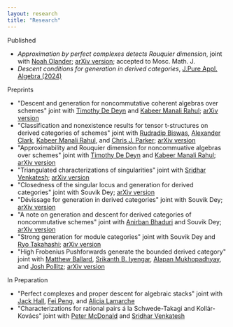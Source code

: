 ```yaml
---
layout: research
title: "Research"
---
```


Published
- *Approximation by perfect complexes detects Rouquier dimension*, joint with [Noah Olander](https://noaholander.github.io/); [arXiv version](https://arxiv.org/abs/2401.10146); accepted
to Mosc. Math. J.
- *Descent conditions for generation in derived categories*, [J.Pure Appl. Algebra (2024)](https://doi.org/10.1016/j.jpaa.2024.107671)

Preprints
- "Descent and generation for noncommutative coherent algebras over schemes" joint with [Timothy De Deyn](https://tdedeyn.github.io/) and [Kabeer Manali Rahul](https://maths.anu.edu.au/people/kabeer-manali-rahul); [arXiv version](https://arxiv.org/abs/2410.01785)
- "Classification and nonexistence results for tensor t-structures on derived categories of schemes" joint with [Rudradip Biswas](https://sites.google.com/view/rudradip-biswas/home), [Alexander Clark](https://sites.google.com/site/alexanderpclarkmath/), [Kabeer Manali Rahul](https://maths.anu.edu.au/people/kabeer-manali-rahul), and [Chris J. Parker](https://trr358.math.uni-bielefeld.de/people/view/756); [arXiv version](https://arxiv.org/abs/2404.08578)
- "Approximability and Rouquier dimension for noncommuative algebras over schemes" joint with [Timothy De Deyn](https://tdedeyn.github.io/) and [Kabeer Manali Rahul](https://maths.anu.edu.au/people/kabeer-manali-rahul); [arXiv version](https://arxiv.org/abs/2408.04561)
- "Triangulated characterizations of singularities" joint with [Sridhar Venkatesh](https://sites.google.com/view/sridhar-venkatesh); [arXiv version](https://arxiv.org/abs/2405.04389)
- "Closedness of the singular locus and generation for derived categories" joint with Souvik Dey; [arXiv version](https://arxiv.org/abs/2403.19564)
- "Dévissage for generation in derived categories" joint with Souvik Dey; [arXiv version](http://arxiv.org/abs/2401.13661)
- "A note on generation and descent for derived categories of noncommutative schemes" joint with [Anirban Bhaduri](https://sc.edu/study/colleges_schools/artsandsciences/mathematics/our_people/directory/bhaduri_anirban.php) and Souvik Dey; [arXiv version](http://arxiv.org/abs/2312.02840)
- "Strong generation for module categories" joint with Souvik Dey and [Ryo Takahashi](https://www.math.nagoya-u.ac.jp/~takahashi/); [arXiv version](https://arxiv.org/abs/2307.13675)
- "High Frobenius Pushforwards generate the bounded derived category" joint with [Matthew Ballard](https://www.matthewrobertballard.com/), [Srikanth B. Iyengar](https://www.math.utah.edu/~iyengar/), [Alapan Mukhopadhyay](http://www-personal.umich.edu/~alapanm/), and [Josh Pollitz](https://www.joshpollitz.com/); [arXiv version](https://arxiv.org/abs/2303.18085)

In Preparation
- "Perfect complexes and proper descent for algebraic stacks" joint with [Jack Hall](https://blogs.unimelb.edu.au/jack-hall/), [Fei Peng](https://algebraicgeometry.science.unimelb.edu.au/#tab171), and [Alicia Lamarche](https://alicialamarche.com/about)
- "Characterizations for rational pairs á la Schwede-Takagi and Kollár-Kovács" joint with [Peter McDonald](https://sites.google.com/view/petermcdonald/home) and [Sridhar Venkatesh](https://sites.google.com/view/sridhar-venkatesh)
